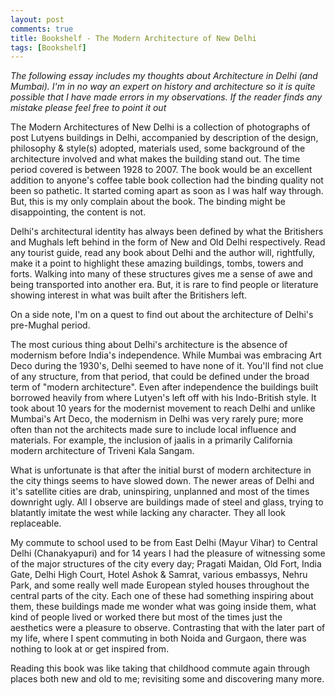 ```yaml
---
layout: post
comments: true
title: Bookshelf - The Modern Architecture of New Delhi
tags: [Bookshelf]
---
```


*The following essay includes my thoughts about Architecture in Delhi (and Mumbai). I'm in no way an expert on history and architecture so it is quite possible that I have made errors in my observations. If the reader finds any mistake please feel free to point it out*

The Modern Architectures of New Delhi is a collection of photographs of post Lutyens buildings in Delhi, accompanied by description of the design, philosophy & style(s) adopted, materials used, some background of the architecture involved and what makes the building stand out. The time period covered is between 1928 to 2007. The book would be an excellent addition to anyone's coffee table book collection had the binding quality not been so pathetic. It started coming apart as soon as I was half way through. But, this is my only complain about the book. The binding might be disappointing, the content is not. 

Delhi's architectural identity has always been defined by what the Britishers and Mughals left behind in the form of New and Old Delhi respectively. Read any tourist guide, read any book about Delhi and the author will, rightfully, make it a point to highlight these amazing buildings, tombs, towers and forts. Walking into many of these structures gives me a sense of awe and being transported into another era. But, it is rare to find people or literature showing interest in what was built after the Britishers left.

On a side note, I'm on a quest to find out about the architecture of Delhi's pre-Mughal period.

The most curious thing about Delhi's architecture is the absence of modernism before India's independence. While Mumbai was embracing Art Deco during the 1930's, Delhi seemed to have none of it. You'll find not clue of any structure, from that period, that could be defined under the broad term of "modern architecture". Even after independence the buildings built borrowed heavily from where Lutyen's left off with his Indo-British style. It took about 10 years for the modernist movement to reach Delhi and unlike Mumbai's Art Deco, the modernism in Delhi was very rarely pure; more often than not the architects made sure to include local influence and materials. For example, the inclusion of jaalis in a primarily California modern architecture of Triveni Kala Sangam. 

What is unfortunate is that after the initial burst of modern architecture in the city things seems to have slowed down. The newer areas of Delhi and it's satellite cities are drab, uninspiring, unplanned and most of the times downright ugly. All I observe are buildings made of steel and glass, trying to blatantly imitate the west while lacking any character. They all look replaceable.

My commute to school used to be from East Delhi (Mayur Vihar) to Central Delhi (Chanakyapuri) and for 14 years I had the pleasure of witnessing some of the major structures of the city every day; Pragati Maidan, Old Fort, India Gate, Delhi High Court, Hotel Ashok & Samrat, various embassys, Nehru Park, and some really well made European styled houses throughout the central parts of the city. Each one of these had something inspiring about them, these buildings made me wonder what was going inside them, what kind of people lived or worked there but most of the times just the aesthetics were a pleasure to observe. Contrasting that with the later part of my life, where I spent commuting in both Noida and Gurgaon, there was nothing to look at or get inspired from. 

Reading this book was like taking that childhood commute again through places both new and old to me; revisiting some and discovering many more. 





